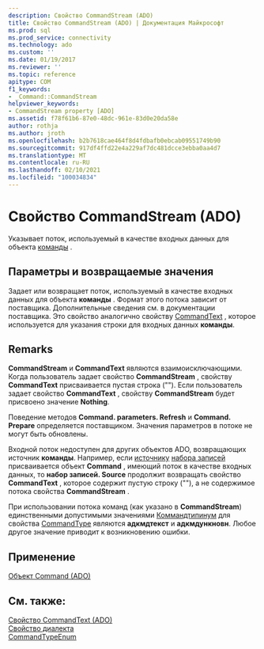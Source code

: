 ```yaml
---
description: Свойство CommandStream (ADO)
title: Свойство CommandStream (ADO) | Документация Майкрософт
ms.prod: sql
ms.prod_service: connectivity
ms.technology: ado
ms.custom: ''
ms.date: 01/19/2017
ms.reviewer: ''
ms.topic: reference
apitype: COM
f1_keywords:
- _Command::CommandStream
helpviewer_keywords:
- CommandStream property [ADO]
ms.assetid: f78f61b6-87e0-48dc-961e-83d0e20da58e
author: rothja
ms.author: jroth
ms.openlocfilehash: b2b7618cae464f8d4fdbafb0ebcab09551749b90
ms.sourcegitcommit: 917df4ffd22e4a229af7dc481dcce3ebba0aa4d7
ms.translationtype: MT
ms.contentlocale: ru-RU
ms.lasthandoff: 02/10/2021
ms.locfileid: "100034834"
---
```

# <a name="commandstream-property-ado"></a>Свойство CommandStream (ADO)
Указывает поток, используемый в качестве входных данных для объекта [команды](./command-object-ado.md) .  
  
## <a name="settings-and-return-values"></a>Параметры и возвращаемые значения  
 Задает или возвращает поток, используемый в качестве входных данных для объекта **команды** . Формат этого потока зависит от поставщика. Дополнительные сведения см. в документации поставщика. Это свойство аналогично свойству [CommandText](./commandtext-property-ado.md) , которое используется для указания строки для входных данных **команды**.  
  
## <a name="remarks"></a>Remarks  
 **CommandStream** и **CommandText** являются взаимоисключающими. Когда пользователь задает свойство **CommandStream** , свойству **CommandText** присваивается пустая строка (""). Если пользователь задает свойство **CommandText** , свойству **CommandStream** будет присвоено значение **Nothing**.  
  
 Поведение методов **Command. parameters. Refresh** и **Command. Prepare** определяется поставщиком. Значения параметров в потоке не могут быть обновлены.  
  
 Входной поток недоступен для других объектов ADO, возвращающих источник **команды**. Например, если [источнику](./source-property-ado-recordset.md) [набора записей](./recordset-object-ado.md) присваивается объект **Command** , имеющий поток в качестве входных данных, то **набор записей. Source** продолжит возвращать свойство **CommandText** , которое содержит пустую строку (""), а не содержимое потока свойства **CommandStream** .  
  
 При использовании потока команд (как указано в **CommandStream**) единственными допустимыми значениями [Коммандтипинум](./commandtypeenum.md) для свойства [CommandType](./commandtype-property-ado.md) являются **адкмдтекст** и **адкмдункновн**. Любое другое значение приводит к возникновению ошибки.  
  
## <a name="applies-to"></a>Применение  
 [Объект Command (ADO)](./command-object-ado.md)  
  
## <a name="see-also"></a>См. также:  
 [Свойство CommandText (ADO)](./commandtext-property-ado.md)   
 [Свойство диалекта](./dialect-property.md)   
 [CommandTypeEnum](./commandtypeenum.md)